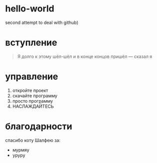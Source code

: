 # hello-world
second attempt to deal with github)


# вступление
>Я долго к этому шёл-шёл и в конце концов пришёл
— сказал я

# управление
1. откройте проект
2. скачайте программу
3. просто программу
4. НАСЛАЖДАЙТЕСЬ

# благодарности
спасибо коту Шалфею за: 
+ мурмяу
+ уруру
